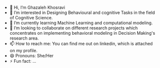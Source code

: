 - 👋 Hi, I’m Ghazaleh Khosravi
- 👀 I’m interested in Designing Behavioural and cognitive Tasks in the field of Cognitive Science.  
- 🌱 I’m currently learning Machine Learning and computational modeling. 
- 💞️ I’m looking to collaborate on different research projects which concentrates on implementing behavioral modeling in Decision Making's research area.  
- 📫 How to reach me: You can find me out on linkedin, which is attached on my profile. 
- 😄 Pronouns: She/Her
- ⚡ Fun fact: ...

<!---
Ghazalehkh/Ghazalehkh is a ✨ special ✨ repository because its `README.md` (this file) appears on your GitHub profile.
You can click the Preview link to take a look at your changes.
--->
